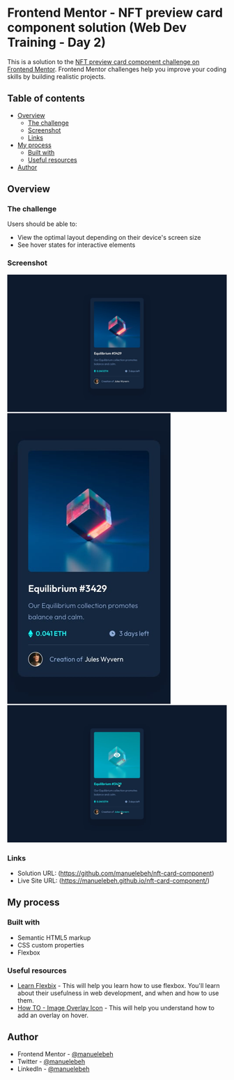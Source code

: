# Frontend Mentor - NFT preview card component solution (Web Dev Training - Day 2)

This is a solution to the [NFT preview card component challenge on Frontend Mentor](https://www.frontendmentor.io/challenges/nft-preview-card-component-SbdUL_w0U). Frontend Mentor challenges help you improve your coding skills by building realistic projects. 

## Table of contents

- [Overview](#overview)
  - [The challenge](#the-challenge)
  - [Screenshot](#screenshot)
  - [Links](#links)
- [My process](#my-process)
  - [Built with](#built-with)
  - [Useful resources](#useful-resources)
- [Author](#author)

## Overview

### The challenge

Users should be able to:

- View the optimal layout depending on their device's screen size
- See hover states for interactive elements

### Screenshot

![](./design/desktop-design.jpg)
![](./design/mobile-design.jpg)
![](./design/active-states.jpg)

### Links

- Solution URL: (https://github.com/manuelebeh/nft-card-component)
- Live Site URL: (https://manuelebeh.github.io/nft-card-component/)

## My process

### Built with

- Semantic HTML5 markup
- CSS custom properties
- Flexbox

### Useful resources

- [Learn Flexbix](https://developer.mozilla.org/fr/docs/Learn/CSS/CSS_layout/Flexbox) - This will help you learn how to use flexbox. You'll learn about their usefulness in web development, and when and how to use them.
- [How TO - Image Overlay Icon](https://www.w3schools.com/howto/howto_css_image_overlay_icon.asp) - This will help you understand how to add an overlay on hover.

## Author

- Frontend Mentor - [@manuelebeh](https://www.frontendmentor.io/profile/manuelebeh)
- Twitter - [@manuelebeh](https://www.twitter.com/manuelebeh)
- LinkedIn - [@manuelebeh](https://www.linkedin.com/in/manuelebeh)